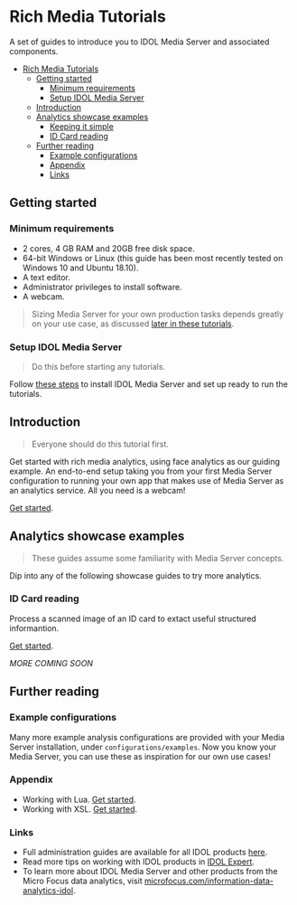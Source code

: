 # Rich Media Tutorials

A set of guides to introduce you to IDOL Media Server and associated components.

<!-- TOC -->

- [Rich Media Tutorials](#rich-media-tutorials)
  - [Getting started](#getting-started)
    - [Minimum requirements](#minimum-requirements)
    - [Setup IDOL Media Server](#setup-idol-media-server)
  - [Introduction](#introduction)
  - [Analytics showcase examples](#analytics-showcase-examples)
      - [Keeping it simple](#keeping-it-simple)
    - [ID Card reading](#id-card-reading)
  - [Further reading](#further-reading)
    - [Example configurations](#example-configurations)
    - [Appendix](#appendix)
    - [Links](#links)

<!-- /TOC -->

## Getting started

### Minimum requirements

- 2 cores, 4 GB RAM and 20GB free disk space.
- 64-bit Windows or Linux (this guide has been most recently tested on Windows 10 and Ubuntu 18.10).
- A text editor.
- Administrator privileges to install software.
- A webcam.

> Sizing Media Server for your own production tasks depends greatly on your use case, as discussed [later in these tutorials](introduction/PART__III.md#hardware-requirements).

### Setup IDOL Media Server

> Do this before starting any tutorials.

Follow [these steps](setup/SETUP.md) to install IDOL Media Server and set up ready to run the tutorials.

## Introduction

> Everyone should do this tutorial first.

Get started with rich media analytics, using face analytics as our guiding example.  An end-to-end setup taking you from your first Media Server configuration to running your own app that makes use of Media Server as an analytics service.  All you need is a webcam!

[Get started](introduction/README.md).

## Analytics showcase examples

> These guides assume some familiarity with Media Server concepts.

Dip into any of the following showcase guides to try more analytics.

### ID Card reading

Process a scanned image of an ID card to extact useful structured informantion.

[Get started](showcase/id-card-ocr/README.md).

*MORE COMING SOON*

## Further reading

### Example configurations

Many more example analysis configurations are provided with your Media Server installation, under `configurations/examples`.  Now you know your Media Server, you can use these as inspiration for our own use cases!

### Appendix

- Working with Lua. [Get started](appendix/Lua_tips.md).
- Working with XSL. [Get started](appendix/XSL_tips.md).

### Links

- Full administration guides are available for all IDOL products [here](https://www.microfocus.com/documentation/idol/).
- Read more tips on working with IDOL products in [IDOL Expert](https://www.microfocus.com/documentation/idol/IDOL_12_3/IDOLServer_12.3_Documentation/Guides/html/English/expert/index.html).
- To learn more about IDOL Media Server and other products from the Micro Focus data analytics, visit [microfocus.com/information-data-analytics-idol](https://software.microfocus.com/en-us/software/information-data-analytics-idol).

